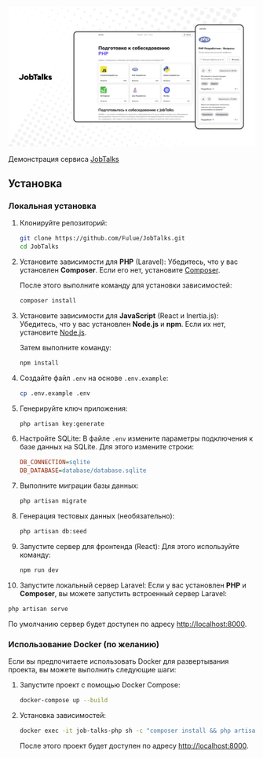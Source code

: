 ![Скриншот JobTalks](main.png)

Демонстрация сервиса [JobTalks](https://jobtalks.ru/)

## Установка

### Локальная установка

1. Клонируйте репозиторий:
   ```bash
   git clone https://github.com/Fulue/JobTalks.git
   cd JobTalks
   ```

2. Установите зависимости для **PHP** (Laravel):
   Убедитесь, что у вас установлен **Composer**. Если его нет, установите [Composer](https://getcomposer.org/).

   После этого выполните команду для установки зависимостей:
   ```bash
   composer install
   ```

3. Установите зависимости для **JavaScript** (React и Inertia.js):
   Убедитесь, что у вас установлен **Node.js** и **npm**. Если их нет, установите [Node.js](https://nodejs.org/).

   Затем выполните команду:
   ```bash
   npm install
   ```

4. Создайте файл `.env` на основе `.env.example`:
   ```bash
   cp .env.example .env
   ```

5. Генерируйте ключ приложения:
   ```bash
   php artisan key:generate
   ```

6. Настройте SQLite:
   В файле `.env` измените параметры подключения к базе данных на SQLite. Для этого измените строки:

   ```ini
   DB_CONNECTION=sqlite
   DB_DATABASE=database/database.sqlite
   ```

7. Выполните миграции базы данных:
   ```bash
   php artisan migrate
   ```

8. Генерация тестовых данных (необязательно):
   ```bash
   php artisan db:seed
   ```

9. Запустите сервер для фронтенда (React):
   Для этого используйте команду:
   ```bash
   npm run dev
   ```

10. Запустите локальный сервер Laravel:
    Если у вас установлен **PHP** и **Composer**, вы можете запустить встроенный сервер Laravel:
   ```bash
   php artisan serve
   ```

По умолчанию сервер будет доступен по адресу [http://localhost:8000](http://localhost:8000).

### Использование Docker (по желанию)

Если вы предпочитаете использовать Docker для развертывания проекта, вы можете выполнить следующие шаги:

1. Запустите проект с помощью Docker Compose:
   ```bash
   docker-compose up --build
   ```
   
2. Установка зависимостей:
   ```bash
   docker exec -it job-talks-php sh -c "composer install && php artisan key:generate && npm install && npm run build"
   ```

   После этого проект будет доступен по адресу [http://localhost:8000](http://localhost:8000).
